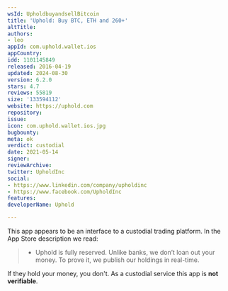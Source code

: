 ```yaml
---
wsId: UpholdbuyandsellBitcoin
title: 'Uphold: Buy BTC, ETH and 260+'
altTitle: 
authors:
- leo
appId: com.uphold.wallet.ios
appCountry: 
idd: 1101145849
released: 2016-04-19
updated: 2024-08-30
version: 6.2.0
stars: 4.7
reviews: 55819
size: '133594112'
website: https://uphold.com
repository: 
issue: 
icon: com.uphold.wallet.ios.jpg
bugbounty: 
meta: ok
verdict: custodial
date: 2021-05-14
signer: 
reviewArchive: 
twitter: UpholdInc
social:
- https://www.linkedin.com/company/upholdinc
- https://www.facebook.com/UpholdInc
features: 
developerName: Uphold

---
```


This app appears to be an interface to a custodial trading platform. In the
App Store description we read:

> - Uphold is fully reserved. Unlike banks, we don’t loan out your money. To
    prove it, we publish our holdings in real-time.

If they hold your money, you don't. As a custodial service this app is **not
verifiable**.
